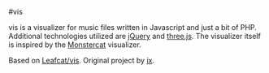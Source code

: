 #vis

vis is a visualizer for music files written in Javascript and just a bit of PHP. Additional technologies utilized are
[jQuery](https://jquery.com/) and [three.js](http://threejs.org/). The visualizer itself is inspired by the
[Monstercat](https://youtube.com/Monstercat) visualizer.

Based on [Leafcat/vis](https://github.com/Leafcat/vis). Original project by [ix](https://github.com/ix).
